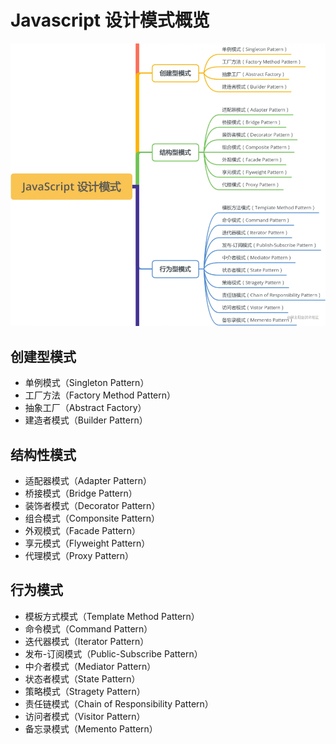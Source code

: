 # Javascript 设计模式概览

![设计模式](./image/Snipaste_2022-02-10_21-56-22.png)

## 创建型模式

- 单例模式（Singleton Pattern）
- 工厂方法（Factory Method Pattern）
- 抽象工厂（Abstract Factory）
- 建造者模式（Builder Pattern）

## 结构性模式

- 适配器模式（Adapter Pattern）
- 桥接模式（Bridge Pattern）
- 装饰者模式（Decorator Pattern）
- 组合模式（Componsite Pattern）
- 外观模式（Facade Pattern）
- 享元模式（Flyweight Pattern）
- 代理模式（Proxy Pattern）

## 行为模式

- 模板方式模式（Template Method Pattern）
- 命令模式（Command Pattern）
- 迭代器模式（Iterator Pattern）
- 发布-订阅模式（Public-Subscribe Pattern）
- 中介者模式（Mediator Pattern）
- 状态者模式（State Pattern）
- 策略模式（Stragety Pattern）
- 责任链模式（Chain of Responsibility Pattern）
- 访问者模式（Visitor Pattern）
- 备忘录模式（Memento Pattern）
